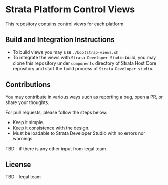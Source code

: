 # Strata Platform Control Views
This repository contains control views for each platform.

## Build and Integration Instructions
* To build views you may use `./bootstrap-views.sh`
* To integrate the views with `Strata Developer Studio` build, you may clone this repository under `components` directory of Strata Host Core repository and start the build process of `Strata Developer studio`.

## Contributions
You may contribute in various ways such as reporting a bug, open a PR, or share your thoughts.

For pull requests, please follow the steps below:
  * Keep it simple.
  * Keep it consistence with the design.
  * Must be loadable to Strata Developer Studio with no errors nor warnings.

TBD - if there is any other input from legal team.

## License
TBD - legal team